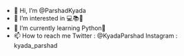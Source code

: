 - 👋 Hi, I’m @ParshadKyada
- 👀 I’m interested in 💻📚🍕
- 🌱 I’m currently learning Python🐍
- 📫 How to reach me Twitter : @KyadaParshad   Instagram : kyada_parshad                   
<!---
ParshadKyada/ParshadKyada is a ✨ special ✨ repository because its `README.md` (this file) appears on your GitHub profile.
You can click the Preview link to take a look at your changes.
--->
